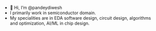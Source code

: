 - 👋 Hi, I’m @pandeydiwesh
- I primarily work in semiconductor domain. 
- My specialities are in EDA software design, circuit design, algorithms and optimization, AI/ML in chip design. 

<!---
pandeydiwesh/pandeydiwesh is a ✨ special ✨ repository because its `README.md` (this file) appears on your GitHub profile.
You can click the Preview link to take a look at your changes.
--->
